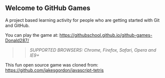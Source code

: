 ## Welcome to GitHub Games

A project based learning activity for people who are getting started with Git and GitHub.

You can play the game at: https://githubschool.github.io/github-games-Donald287/

>> _*SUPPORTED BROWSERS*: Chrome, Firefox, Safari, Opera and IE9+_

This fun open source game was cloned from: https://github.com/jakesgordon/javascript-tetris

